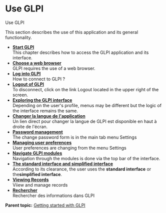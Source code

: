 Use GLPI
========

Use GLPI

This section describes the use of this application and its general
functionality.

-   **[Start GLPI](../glpi/start.html)**\
     This chapter describes how to access the GLPI application and its
    interface.
-   **[Choose a web browser](../glpi/start_browser.html)**\
     GLPI requires the use of a web browser.
-   **[Log into GLPI](../glpi/start_login.html)**\
     How to connect to GLPI ?
-   **[Logout of GLPI](../glpi/start_logout.html)**\
     To disconnect, click on the link Logout located in the upper right
    of the screen.
-   **[Exploring the GLPI interface](../glpi/discover_interface.html)**\
     Depending on the user's profile, menus may be different but the
    logic of the interface remains the same.
-   **[Changer la langue de
    l'application](../glpi/start_language.html)**\
     Un lien direct pour changer la langue de GLPI est disponible en
    haut à droite de l'écran.
-   **[Password management](../glpi/start_password.html)**\
     The change password form is in the main tab menu Settings
-   **[Managing user preferences](../glpi/start_pref.html)**\
     User preferences are changing from the menu Settings
-   **[Navigate GLPI modules](../glpi/navigate.html)**\
     Navigation through the modules is done via the top bar of the
    interface.
-   **[The standard interface and simplified
    interface](../glpi/navigate_interface.html)**\
     According to its clearance, the user uses the **standard
    interface** or the**simplified interface**.
-   **[Viewing Records](../glpi/navigate_manageitem.html)**\
     Viiew and manage records
-   **[Rechercher](../glpi/navigate_search.html)**\
     Rechercher des informations dans GLPI

**Parent topic:** [Getting started with
GLPI](../glpi/first_steps.html "Getting started with GLPI.")
